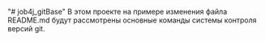 "# job4j_gitBase" 
В этом проекте на примере изменения файла README.md будут 
рассмотрены основные команды системы контроля версий git.